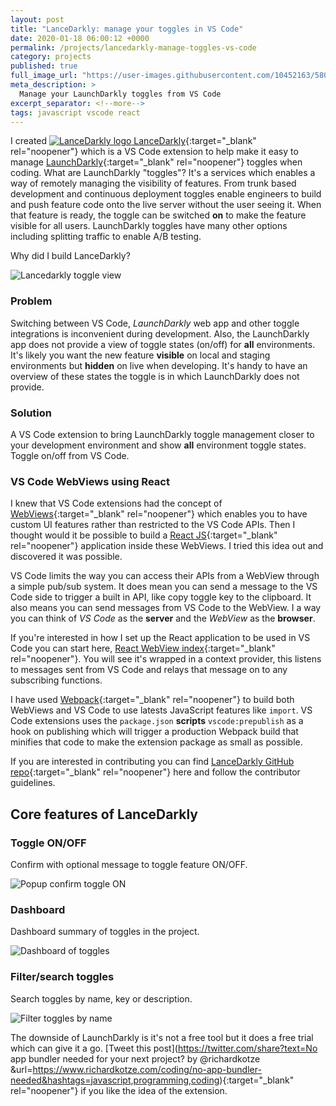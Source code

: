 ```yaml
---
layout: post
title: "LanceDarkly: manage your toggles in VS Code"
date: 2020-01-18 06:00:12 +0000
permalink: /projects/lancedarkly-manage-toggles-vs-code
category: projects
published: true
full_image_url: "https://user-images.githubusercontent.com/10452163/58038723-ae054500-7b28-11e9-8799-2d7b5b9a72b1.png"
meta_description: >
  Manage your LaunchDarkly toggles from VS Code
excerpt_separator: <!--more-->
tags: javascript vscode react
---
```


I created [![LanceDarkly logo](https://user-images.githubusercontent.com/10452163/58038609-3d5e2880-7b28-11e9-9a6c-d219a9a617e0.png) LanceDarkly](https://marketplace.visualstudio.com/items?itemName=RichardKotze.lancedarkly){:target="\_blank" rel="noopener"} which is a VS Code extension to help make it easy to manage [LaunchDarkly](https://launchdarkly.com/){:target="\_blank" rel="noopener"} toggles when coding. What are LaunchDarkly "toggles"? It's a services which enables a way of remotely managing the visibility of features. From trunk based development and continuous deployment toggles enable engineers to build and push feature code onto the live server without the user seeing it. When that feature is ready, the toggle can be switched **on** to make the feature visible for all users. LaunchDarkly toggles have many other options including splitting traffic to enable A/B testing.

Why did I build LanceDarkly?

<!--more-->

![Lancedarkly toggle view](https://user-images.githubusercontent.com/10452163/58038723-ae054500-7b28-11e9-8799-2d7b5b9a72b1.png)

### Problem

Switching between VS Code, _LaunchDarkly_ web app and other toggle integrations is inconvenient during development. Also, the LaunchDarkly app does not provide a view of toggle states (on/off) for **all** environments. It's likely you want the new feature **visible** on local and staging environments but **hidden** on live when developing. It's handy to have an overview of these states the toggle is in which LaunchDarkly does not provide.

### Solution

A VS Code extension to bring LaunchDarkly toggle management closer to your development environment and show **all** environment toggle states. Toggle on/off from VS Code.

### VS Code WebViews using React

I knew that VS Code extensions had the concept of [WebViews](https://code.visualstudio.com/api/extension-guides/webview){:target="\_blank" rel="noopener"} which enables you to have custom UI features rather than restricted to the VS Code APIs. Then I thought would it be possible to build a [React JS](https://reactjs.org/){:target="\_blank" rel="noopener"} application inside these WebViews. I tried this idea out and discovered it was possible.

VS Code limits the way you can access their APIs from a WebView through a simple pub/sub system. It does mean you can send a message to the VS Code side to trigger a built in API, like copy toggle key to the clipboard. It also means you can send messages from VS Code to the WebView. I a way you can think of _VS Code_ as the **server** and the _WebView_ as the **browser**.

If you're interested in how I set up the React application to be used in VS Code you can start here, [React WebView index](https://github.com/rkotze/lancedarkly/blob/master/src/webviews/index.js){:target="\_blank" rel="noopener"}. You will see it's wrapped in a context provider, this listens to messages sent from VS Code and relays that message on to any subscribing functions.

I have used [Webpack](https://webpack.js.org/){:target="\_blank" rel="noopener"} to build both WebViews and VS Code to use latests JavaScript features like `import`. VS Code extensions uses the `package.json` **scripts** `vscode:prepublish` as a hook on publishing which will trigger a production Webpack build that minifies that code to make the extension package as small as possible. 

If you are interested in contributing you can find [LanceDarkly GitHub repo](https://github.com/rkotze/lancedarkly){:target="\_blank" rel="noopener"} here and follow the contributor guidelines.

## Core features of LanceDarkly

### Toggle ON/OFF

Confirm with optional message to toggle feature ON/OFF.

![Popup confirm toggle ON](https://user-images.githubusercontent.com/10452163/58038930-3c79c680-7b29-11e9-91d7-b8d418ce5aa3.png)

### Dashboard

Dashboard summary of toggles in the project.

![Dashboard of toggles](https://user-images.githubusercontent.com/10452163/58039054-8b276080-7b29-11e9-8c98-7589462c531d.png)

### Filter/search toggles

Search toggles by name, key or description.

![Filter toggles by name](https://user-images.githubusercontent.com/10452163/58039220-fcffaa00-7b29-11e9-8f6b-e753dfe0c40a.png)

The downside of LaunchDarkly is it's not a free tool but it does a free trial which can give it a go. [Tweet this post](https://twitter.com/share?text=No app bundler needed for your next project? by @richardkotze &url=https://www.richardkotze.com/coding/no-app-bundler-needed&hashtags=javascript,programming,coding){:target="\_blank" rel="noopener"} if you like the idea of the extension.
